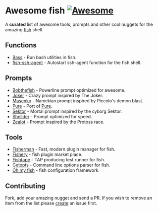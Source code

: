 # Awesome fish [![Awesome][awesome-badge]][awesome-link]

A **curated** list of awesome tools, prompts and other cool nuggets for the amazing [fish] shell.

## Functions

- [Bass](https://github.com/edc/bass) - Run bash utilities in fish.
- [fish-ssh-agent](https://github.com/herrbischoff/fish-ssh-agent) - Autostart ssh-agent function for the fish shell.

## Prompts

- [Bobthefish](https://github.com/oh-my-fish/theme-bobthefish) - Powerline prompt optimized for awesome.
- [Joker](https://github.com/fishery/joker) - Crazy prompt inspired by The Joker.
- [Masenko](https://github.com/fishery/masenko) - Namekian prompt inspired by Piccolo's demon blast.
- [Pure](https://github.com/rafaelrinaldi/pure) - Port of [Pure].
- [Sektor](https://github.com/fishery/sektor) - Mortal prompt inspired by the cyborg Sektor.
- [Shellder](https://github.com/simnalamburt/shellder) - Prompt optimized for speed.
- [Zealot](https://github.com/fishery/zealot) - Prompt inspired by the Protoss race.

## Tools

- [Fisherman](https://github.com/fisherman/fisherman) - Fast, modern plugin manager for fish.
- [Fishery](https://github.com/fishery) - fish plugin market place.
- [Fishtape](https://github.com/fishery/fishtape) - TAP producing test runner for fish.
- [Getopts](https://github.com/fishery/getopts) - Command line options parser for fish.
- [Oh my fish](https://github.com/oh-my-fish/oh-my-fish) - fish configuration framework.

## Contributing

Fork, add your amazing nugget and send a PR. If you wish to remove an item from the list please [create] an issue first.

[Awesome]: https://github.com/sindresorhus/awesome
[fish]: https://github.com/fish-shell/fish-shell
[create]: https://github.com/bucaran/awesome-fish/issues

[awesome-link]: https://github.com/sindresorhus/awesome
[awesome-badge]: https://cdn.rawgit.com/sindresorhus/awesome/d7305f38d29fed78fa85652e3a63e154dd8e8829/media/badge.svg
[Pure]: https://github.com/sindresorhus/pure
